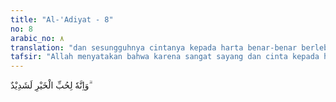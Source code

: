 ```yaml
---
title: "Al-'Adiyat - 8"
no: 8
arabic_no: ٨
translation: "dan sesungguhnya cintanya kepada harta benar-benar berlebihan."
tafsir: "Allah menyatakan bahwa karena sangat sayang dan cinta kepada harta serta keinginan untuk mengumpulkan dan menyimpannya menyebabkan manusia menjadi sangat kikir, tamak, serta melampaui batas. Allah berfirman:\n\nDan kamu mencintai harta dengan kecintaan yang berlebihan. (al-Fajr/89: 20)"
---
```


وَاِنَّهٗ لِحُبِّ الْخَيْرِ لَشَدِيْدٌ ۗ
